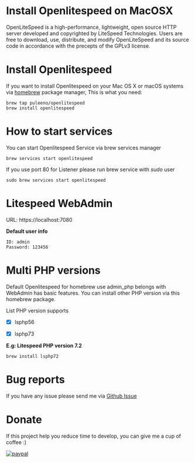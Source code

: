 Install Openlitespeed on MacOSX
=

OpenLiteSpeed is a high-performance, lightweight, open source HTTP server developed and copyrighted by LiteSpeed Technologies. Users are free to download, use, distribute, and modify OpenLiteSpeed and its source code in accordance with the precepts of the GPLv3 license.

# Install Openlitespeed

If you want to install Openlitespeed on your Mac OS X or macOS systems via [homebrew](https://brew.sh/) package manager, This is what you need:

```
brew tap puleeno/openlitespeed
brew install openlitespeed
```

# How to start services
You can start Openlitespeed Service via brew services manager
```
brew services start openlitespeed
```

If you use port 80 for Listener please run brew service with *sudo* user
```
sudo brew services start openlitespeed
```

# Litespeed WebAdmin
URL: https://localhost:7080

**Default user info**
```
ID: admin
Password: 123456
```


# Multi PHP versions
Default Openlitespeed for homebrew use admin_php belongs with WebAdmin has basic features.
You can install other PHP version via this homebrew package.

List PHP version supports
- [x] lsphp56
- [x] lsphp73


**E.g: Litespeed PHP version 7.2**

```
brew install lsphp72
```
# Bug reports
If you have any issue please send me via [Github Issue](https://github.com/puleeno/homebrew-openlitespeed/issues)

# Donate
If this project help you reduce time to develop, you can give me a cup of coffee :)


[![paypal](https://www.paypalobjects.com/en_US/i/btn/btn_donateCC_LG.gif)](https://www.paypal.me/puleeno)
